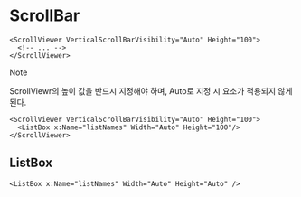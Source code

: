 
# ScrollBar
```xaml
<ScrollViewer VerticalScrollBarVisibility="Auto" Height="100">
  <!-- ... -->
</ScrollViewer>
```

> [!NOTE]
> ScrollViewr의 높이 값을 반드시 지정해야 하며, Auto로 지정 시 요소가 적용되지 않게 된다.

```xaml
<ScrollViewer VerticalScrollBarVisibility="Auto" Height="100">
  <ListBox x:Name="listNames" Width="Auto" Height="100"/>
</ScrollViewer>
```

## ListBox
```xaml
<ListBox x:Name="listNames" Width="Auto" Height="Auto" />
```